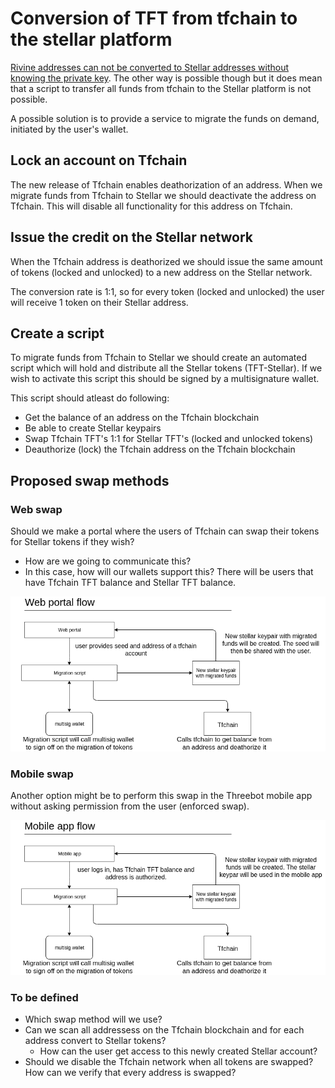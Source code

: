 # Conversion of TFT from tfchain to the stellar platform

[Rivine addresses can not be converted to Stellar addresses without knowing the private key](https://github.com/threefoldtech/rivine/blob/master/research/stellar/examples/accounts/readme.md#rivine-key-conversion).
The other way is possible though but it does mean that a script to transfer all funds from tfchain to the Stellar platform is not possible.

A possible solution is to provide a service to migrate the funds on demand, initiated by the user's wallet.

## Lock an account on Tfchain

The new release of Tfchain enables deathorization of an address. When we migrate funds from Tfchain to Stellar we should
deactivate the address on Tfchain. This will disable all functionality for this address on Tfchain.

## Issue the credit on the Stellar network

When the Tfchain address is deathorized we should issue the same amount of tokens (locked and unlocked) to a new address on
the Stellar network. 

The conversion rate is 1:1, so for every token (locked and unlocked) the user will receive 1 token on their Stellar address.

## Create a script

To migrate funds from Tfchain to Stellar we should create an automated script which will hold and distribute all the Stellar tokens (TFT-Stellar).
If we wish to activate this script this should be signed by a multisignature wallet.

This script should atleast do following:
* Get the balance of an address on the Tfchain blockchain
* Be able to create Stellar keypairs
* Swap Tfchain TFT's 1:1 for Stellar TFT's (locked and unlocked tokens)
* Deauthorize (lock) the Tfchain address on the Tfchain blockchain

## Proposed swap methods

### Web swap 

Should we make a portal where the users of Tfchain can swap their tokens for Stellar tokens if they wish?

* How are we going to communicate this?
* In this case, how will our wallets support this? There will be users that have Tfchain TFT balance and Stellar TFT balance.

![alt text](./conversion-web.png "Conversion flow web")

### Mobile swap 

Another option might be to perform this swap in the Threebot mobile app without asking permission from the user (enforced swap).

![alt text](./conversion-mobile.png "Conversion mobile flow")

 
### To be defined

* Which swap method will we use?
* Can we scan all addressess on the Tfchain blockchain and for each address convert to Stellar tokens? 
    * How can the user get access to this newly created Stellar account?
* Should we disable the Tfchain network when all tokens are swapped? How can we verify that every address is swapped?
